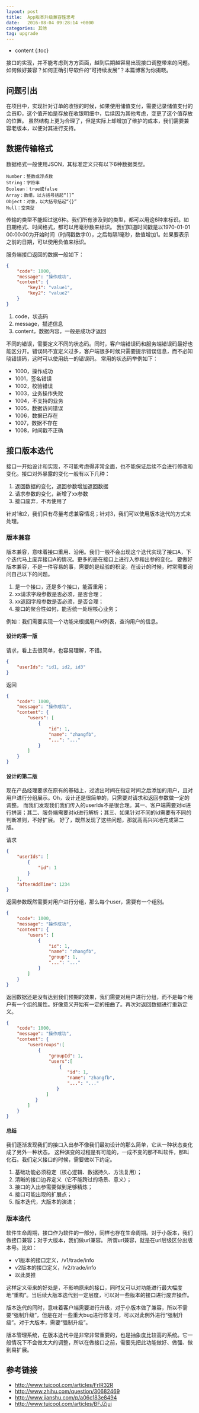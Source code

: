 ```yaml
---
layout: post
title:  App版本升级兼容性思考
date:   2016-08-04 09:28:14 +0800
categories: 其他
tag: upgrade
---
```


* content
{:toc}

接口的实现，并不能考虑到方方面面，越到后期越容易出现接口调整带来的问题。如何做好兼容？如何正确引导软件的“可持续发展”？本篇博客为你揭晓。

## 问题引出

在项目中，实现针对订单的收银的时候，如果使用储值支付，需要记录储值支付的会员ID，这个值开始是存放在收银明细中，后续因为其他考虑，变更了这个值存放的位置。
虽然结构上更为合理了，但是实际上却增加了维护的成本，我们需要兼容老版本，以便对其进行支持。

## 数据传输格式

数据格式一般使用JSON，其标准定义只有以下6种数据类型。

```
Number：整数或浮点数
String：字符串
Boolean：true或false
Array：数组，以方括号括起“[]”
Object：对象，以大括号括起“{}”
Null：空类型
```

传输的类型不能超过这6种。我们所有涉及到的类型，都可以用这6种来标识。如日期格式、时间格式，都可以用毫秒数来标识。
我们知道时间戳是以1970-01-01 00:00:00为开始时间（时间戳数字0），之后每隔1毫秒，数值增加1。如果要表示之前的日期，可以使用负值来标识。

服务端接口返回的数据一般如下：

```json
{
    "code": 1000,
    "message": "操作成功",
    "content": {
        "key1": "value1",
        "key2": "value2"
    }
}
```

1. code，状态码
1. message，描述信息
1. content，数据内容，一般是成功才返回

不同的错误，需要定义不同的状态码。同时，客户端错误码和服务端错误码最好也能区分开。错误码不宜定义过多，客户端很多时候只需要提示错误信息，而不必知晓错误码，这时可以使用统一的错误码。
常用的状态码举例如下：

+ 1000，操作成功
+ 1001，签名错误
+ 1002，校验错误
+ 1003，业务操作失败
+ 1004，不支持的业务
+ 1005，数据访问错误
+ 1006，数据已存在
+ 1007，数据不存在
+ 1008，时间戳不正确

## 接口版本迭代

接口一开始设计和实现，不可能考虑得非常全面，也不能保证后续不会进行修改和变化。接口对外暴露的变化一般有以下几种：

1. 返回数据的变化，返回参数增加返回数据
1. 请求参数的变化，新增了xx参数
1. 接口废弃，不再使用了

针对1和2，我们只有尽量考虑兼容情况；针对3，我们可以使用版本迭代的方式来处理。

### 版本兼容

版本兼容，意味着接口重用、沿用。我们一般不会出现这个迭代实现了接口A，下个迭代马上废弃接口A的情况。更多的是在接口上进行入参和出参的变化。
要做好版本兼容，不是一件容易的事，需要的是经验的积淀。在设计的时候，时常需要询问自己以下的问题。

1. 是一个接口，还是多个接口，能否重用；
1. xx请求字段参数是否必须，是否合理；
1. xx返回字段参数是否必须，是否合理；
1. 接口的聚合性如何，能否统一处理核心业务；

例如：我们需要实现一个功能来根据用户id列表，查询用户的信息。

#### 设计的第一版

请求，看上去很简单，也容易理解，不错。

```json
{
    "userIds": "id1, id2, id3"
}
```

返回

```json
{
    "code": 1000,
    "message": "操作成功",
    "content": {
        "users": [
            {
                "id": 1,
                "name": "zhangfb",
                "...": "..."
            }
        ]
    }
}
```

#### 设计的第二版

现在产品经理要求在原有的基础上，过滤出时间在指定时间之后添加的用户，且对用户进行分组展示。Oh，设计还是很简单的，只需要对请求和返回参数做一定的调整。
而我们发现我们我们传入的userIds不是很合理。其一、客户端需要对id进行拼装；其二、服务端需要对id进行解析；其三、如果针对不同的id需要有不同的判断准则，不好扩展。
好了，既然发现了这些问题，那就高高兴兴地完成第二版。

请求

```json
{
    "userIds": [
        {
            "id": 1
        }
    ],
    "afterAddTime": 1234
}
```

返回参数既然需要对用户进行分组，那么每个user，需要有一个组别。

```json
{
    "code": 1000,
    "message": "操作成功",
    "content": {
        "users": [
            {
                "id": 1,
                "name": "zhangfb",
                "group": 1,
                "...": "..."
            }
        ]
    }
}
```

返回数据还是没有达到我们预期的效果，我们需要对用户进行分组，而不是每个用户有一个组的属性。好像意义开始有一定的扭曲了。再次对返回数据进行重新定义。

```json
{
    "code": 1000,
    "message": "操作成功",
    "content": {
        "userGroups":[
            {
                "groupId": 1,
                "users":[
                    {
                       "id": 1,
                       "name": "zhangfb",
                       "...": "..."
                   }
               ]
           }
        ]
    }
}
```

#### 总结

我们逐渐发现我们的接口入出参不像我们最初设计的那么简单，它从一种状态变化成了另外一种状态。
这种演变的过程是有可能的，一成不变的那不叫软件，那叫化石。我们定义接口的时候，需要做以下约定。

1. 基础功能必须稳定（核心逻辑、数据持久、方法复用）；
1. 清晰的接口边界定义（它不能跨过的场景、意义）；
1. 接口的入出参需要做到足够精炼；
1. 接口可能出现的扩展点；
1. 版本迭代，大版本的演进；

### 版本迭代

软件生命周期，接口作为软件的一部分，同样也存在生命周期。对于小版本，我们做接口兼容；对于大版本，我们做url兼容。
所谓url兼容，就是在url层级区分出版本号。比如：

+ v1版本的接口定义，/v1/trade/info
+ v2版本的接口定义，/v2/trade/info
+ 以此类推

这样定义带来的好处是，不影响原来的接口，同时又可以对功能进行最大幅度地“重构”。当后续大版本迭代到一定层度，可以对一些版本的接口进行废弃操作。

版本迭代的同时，意味着客户端需要进行升级，对于小版本做了兼容，所以不需要“强制升级”，但是在对一些重大bug进行修复时，可以对此例外进行“强制升级”。对于大版本，需要“强制升级”。

版本管理系统，在版本迭代中是非常非常重要的，也是抽象度比较高的系统。它一般情况下不会做太大的调整，所以在做接口之前，需要先把此功能做好、做强、做到易扩展。

## 参考链接

+ http://www.tuicool.com/articles/FrIR32R
+ http://www.zhihu.com/question/30682469
+ http://www.jianshu.com/p/a06c183e8494
+ http://www.tuicool.com/articles/BFJZjuj